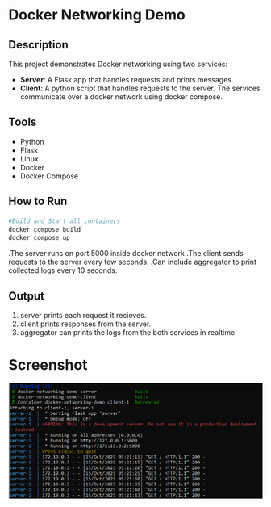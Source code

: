 # Docker Networking Demo

## Description
This project demonstrates Docker networking using two services:
- **Server**: A Flask app that handles requests and prints messages.
- **Client**: A python script that handles requests to the server.
The services communicate over a docker network using docker compose.

## Tools
- Python
- Flask
- Linux
- Docker
- Docker Compose

## How to Run
```bash
#Build and Start all containers
docker compose build
docker compose up
```

.The server runs on port 5000 inside docker network
.The client sends requests to the server every few seconds.
.Can include aggregator to print collected logs every 10 seconds.

## Output
1. server prints each request it recieves.
2. client prints responses from the server.
3. aggregator can prints the logs from the both services in realtime.

# Screenshot

![Docker Networking](./docker_networking.PNG)

